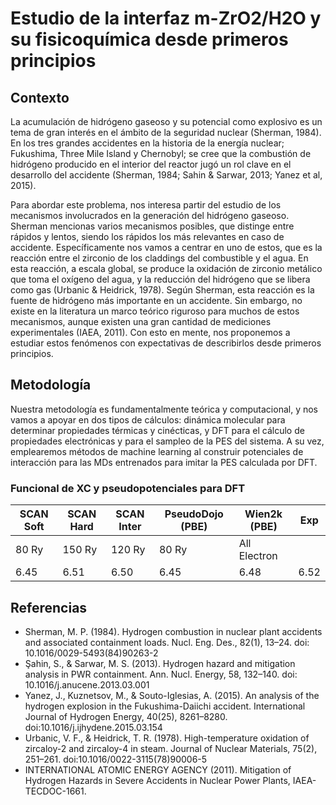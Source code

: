 # Estudio de la interfaz m-ZrO2/H2O y su fisicoquímica desde primeros principios

## Contexto
La acumulación de hidrógeno gaseoso y su potencial como explosivo es un tema de gran interés en el ámbito de la seguridad nuclear (Sherman, 1984). En los tres grandes accidentes en la historia de la energía nuclear; Fukushima, Three Mile Island y Chernobyl; se cree que la combustión de hidrógeno producido en el interior del reactor jugó un rol clave en el desarrollo del accidente (Sherman, 1984; Sahin & Sarwar, 2013; Yanez et al, 2015).

Para abordar este problema, nos interesa partir del estudio de los mecanismos involucrados en la generación del hidrógeno gaseoso. Sherman mencionas varios mecanismos posibles, que distinge entre rápidos y lentos, siendo los rápidos los más relevantes en caso de accidente. Específicamente nos vamos a centrar en uno de estos, que es la reacción entre el zirconio de los claddings del combustible y el agua. En esta reacción, a escala global, se produce la oxidación de zirconio metálico que toma el oxígeno del agua, y la reducción del hidrógeno que se libera como gas (Urbanic & Heidrick, 1978). Según Sherman, esta reacción es la fuente de hidrógeno más importante en un accidente. Sin embargo, no existe en la literatura un marco teórico riguroso para muchos de estos mecanismos, aunque existen una gran cantidad de mediciones experimentales (IAEA, 2011). Con esto en mente, nos proponemos a estudiar estos fenómenos con expectativas de describirlos desde primeros principios.

## Metodología
Nuestra metodología es fundamentalmente teórica y computacional, y nos vamos a apoyar en dos tipos de cálculos: dinámica molecular para determinar propiedades térmicas y cinécticas, y DFT para el cálculo de propiedades electrónicas y para el sampleo de la PES del sistema. A su vez, emplearemos métodos de machine learning al construir potenciales de interacción para las MDs entrenados para imitar la PES calculada por DFT.

### Funcional de XC y pseudopotenciales para DFT
| SCAN Soft | SCAN Hard | SCAN Inter | PseudoDojo (PBE) | Wien2k (PBE) |Exp |
| --- | --- | --- | --- | --- | --- |
| 80 Ry | 150 Ry | 120 Ry | 80 Ry | All Electron |   |
| 6.45 | 6.51 | 6.50 | 6.45 | 6.48 | 6.52 |

## Referencias
- Sherman, M. P. (1984). Hydrogen combustion in nuclear plant accidents and associated containment loads. Nucl. Eng. Des., 82(1), 13–24. doi: 10.1016/0029-5493(84)90263-2
- Şahin, S., & Sarwar, M. S. (2013). Hydrogen hazard and mitigation analysis in PWR containment. Ann. Nucl. Energy, 58, 132–140. doi: 10.1016/j.anucene.2013.03.001
- Yanez, J., Kuznetsov, M., & Souto-Iglesias, A. (2015). An analysis of the hydrogen explosion in the Fukushima-Daiichi accident. International Journal of Hydrogen Energy, 40(25), 8261–8280. doi:10.1016/j.ijhydene.2015.03.154
- Urbanic, V. F., & Heidrick, T. R. (1978). High-temperature oxidation of zircaloy-2 and zircaloy-4 in steam. Journal of Nuclear Materials, 75(2), 251–261. doi:10.1016/0022-3115(78)90006-5
- INTERNATIONAL ATOMIC ENERGY AGENCY (2011). Mitigation of Hydrogen Hazards in Severe Accidents in Nuclear Power Plants, IAEA-TECDOC-1661.
